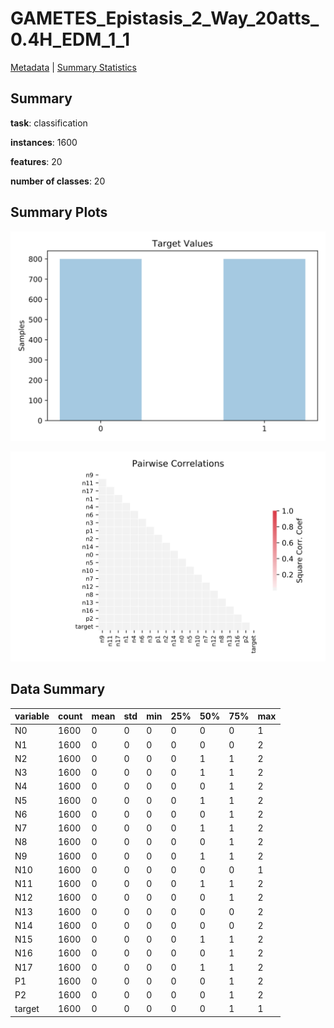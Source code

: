 # GAMETES_Epistasis_2_Way_20atts_0.4H_EDM_1_1

[Metadata](metadata.yaml) | [Summary Statistics](summary_stats.csv)

## Summary

**task**: classification

**instances**: 1600

**features**: 20

**number of classes**: 20

## Summary Plots

![Labels](label.svg)

![Corr](corr.svg)

## Data Summary

|	variable	|	count	|	mean	|	std	|	min	|	25%	|	50%	|	75%	|	max|
| --- | --- | --- | --- | --- | --- | --- | --- | --- |
|	N0	|	1600	|	0	|	0	|	0	|	0	|	0	|	0	|	1
|	N1	|	1600	|	0	|	0	|	0	|	0	|	0	|	0	|	2
|	N2	|	1600	|	0	|	0	|	0	|	0	|	1	|	1	|	2
|	N3	|	1600	|	0	|	0	|	0	|	0	|	1	|	1	|	2
|	N4	|	1600	|	0	|	0	|	0	|	0	|	0	|	1	|	2
|	N5	|	1600	|	0	|	0	|	0	|	0	|	1	|	1	|	2
|	N6	|	1600	|	0	|	0	|	0	|	0	|	0	|	1	|	2
|	N7	|	1600	|	0	|	0	|	0	|	0	|	1	|	1	|	2
|	N8	|	1600	|	0	|	0	|	0	|	0	|	0	|	1	|	2
|	N9	|	1600	|	0	|	0	|	0	|	0	|	1	|	1	|	2
|	N10	|	1600	|	0	|	0	|	0	|	0	|	0	|	0	|	1
|	N11	|	1600	|	0	|	0	|	0	|	0	|	1	|	1	|	2
|	N12	|	1600	|	0	|	0	|	0	|	0	|	0	|	1	|	2
|	N13	|	1600	|	0	|	0	|	0	|	0	|	0	|	0	|	2
|	N14	|	1600	|	0	|	0	|	0	|	0	|	0	|	0	|	2
|	N15	|	1600	|	0	|	0	|	0	|	0	|	1	|	1	|	2
|	N16	|	1600	|	0	|	0	|	0	|	0	|	0	|	1	|	2
|	N17	|	1600	|	0	|	0	|	0	|	0	|	1	|	1	|	2
|	P1	|	1600	|	0	|	0	|	0	|	0	|	0	|	1	|	2
|	P2	|	1600	|	0	|	0	|	0	|	0	|	0	|	1	|	2
|	target	|	1600	|	0	|	0	|	0	|	0	|	0	|	1	|	1
